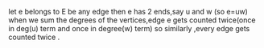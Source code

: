 let e belongs to E be any edge
then e has 2 ends,say u and w (so e=uw)
when we sum the degrees of the vertices,edge e gets counted twice(once in deg(u) term and once in degree(w) term)
so similarly ,every edge gets counted twice .